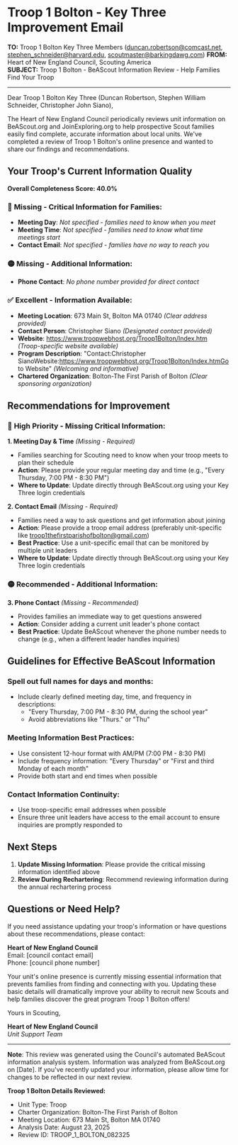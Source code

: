 # Troop 1 Bolton - Key Three Improvement Email

**TO:** Troop 1 Bolton Key Three Members (duncan.robertson@comcast.net, stephen_schneider@harvard.edu, scoutmaster@barkingdawg.com)
**FROM:** Heart of New England Council, Scouting America  
**SUBJECT:** Troop 1 Bolton - BeAScout Information Review - Help Families Find Your Troop  

---

Dear Troop 1 Bolton Key Three (Duncan Robertson, Stephen William Schneider, Christopher John Siano),

The Heart of New England Council periodically reviews unit information on BeAScout.org and JoinExploring.org to help prospective Scout families easily find complete, accurate information about local units. We've completed a review of Troop 1 Bolton's online presence and wanted to share our findings and recommendations.

## Your Troop's Current Information Quality

**Overall Completeness Score: 40.0%**

### 🔴 **Missing - Critical Information for Families:**
- **Meeting Day**: *Not specified - families need to know when you meet*
- **Meeting Time**: *Not specified - families need to know what time meetings start*
- **Contact Email**: *Not specified - families have no way to reach you*

### 🟡 **Missing - Additional Information:**
- **Phone Contact**: *No phone number provided for direct contact*

### ✅ **Excellent - Information Available:**
- **Meeting Location**: 673 Main St, Bolton MA 01740 *(Clear address provided)*
- **Contact Person**: Christopher Siano *(Designated contact provided)*
- **Website**: https://www.troopwebhost.org/Troop1Bolton/Index.htm *(Troop-specific website available)*
- **Program Description**: "Contact:Christopher SianoWebsite:https://www.troopwebhost.org/Troop1Bolton/Index.htmGo to Website" *(Welcoming and informative)*
- **Chartered Organization**: Bolton-The First Parish of Bolton *(Clear sponsoring organization)*

## Recommendations for Improvement

### 🔴 **High Priority - Missing Critical Information:**

**1. Meeting Day & Time** *(Missing - Required)*
- Families searching for Scouting need to know when your troop meets to plan their schedule
- **Action**: Please provide your regular meeting day and time (e.g., "Every Thursday, 7:00 PM - 8:30 PM")
- **Where to Update**: Update directly through BeAScout.org using your Key Three login credentials

**2. Contact Email** *(Missing - Required)*
- Families need a way to ask questions and get information about joining
- **Action**: Please provide a troop email address (preferably unit-specific like troop1thefirstparishofbolton@gmail.com)
- **Best Practice**: Use a unit-specific email that can be monitored by multiple unit leaders
- **Where to Update**: Update directly through BeAScout.org using your Key Three login credentials

### 🟡 **Recommended - Additional Information:**

**3. Phone Contact** *(Missing - Recommended)*
- Provides families an immediate way to get questions answered
- **Action**: Consider adding a current unit leader's phone contact
- **Best Practice**: Update BeAScout whenever the phone number needs to change (e.g., when a different leader handles inquiries)


## Guidelines for Effective BeAScout Information

### **Spell out full names for days and months:**
- Include clearly defined meeting day, time, and frequency in descriptions:
  - "Every Thursday, 7:00 PM - 8:30 PM, during the school year"
  - Avoid abbreviations like "Thurs." or "Thu"

### **Meeting Information Best Practices:**
- Use consistent 12-hour format with AM/PM (7:00 PM - 8:30 PM)
- Include frequency information: "Every Thursday" or "First and third Monday of each month"
- Provide both start and end times when possible

### **Contact Information Continuity:**
- Use troop-specific email addresses when possible
- Ensure three unit leaders have access to the email account to ensure inquiries are promptly responded to

## Next Steps

1. **Update Missing Information**: Please provide the critical missing information identified above
2. **Review During Rechartering**: Recommend reviewing information during the annual rechartering process

## Questions or Need Help?

If you need assistance updating your troop's information or have questions about these recommendations, please contact:

**Heart of New England Council**  
Email: [council contact email]  
Phone: [council phone number]

Your unit's online presence is currently missing essential information that prevents families from finding and connecting with you. Updating these basic details will dramatically improve your ability to recruit new Scouts and help families discover the great program Troop 1 Bolton offers!

Yours in Scouting,

**Heart of New England Council**  
*Unit Support Team*

---

**Note**: This review was generated using the Council's automated BeAScout information analysis system. Information was analyzed from BeAScout.org on [Date]. If you've recently updated your information, please allow time for changes to be reflected in our next review.

**Troop 1 Bolton Details Reviewed:**
- Unit Type: Troop
- Charter Organization: Bolton-The First Parish of Bolton  
- Meeting Location: 673 Main St, Bolton MA 01740
- Analysis Date: August 23, 2025
- Review ID: TROOP_1_BOLTON_082325